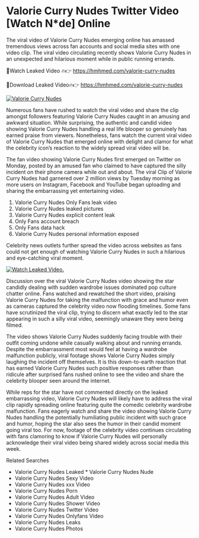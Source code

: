 ﻿# Valorie Curry Nudes Twitter Video [Watch N*de] Online

The viral video of ﻿Valorie Curry Nudes emerging online has amassed tremendous views across fan accounts and social media sites with one video clip. The viral video circulating recently shows ﻿Valorie Curry Nudes in an unexpected and hilarious moment while in public running errands. 

🔴Watch Leaked Video 🔥👉  https://hmhmed.com/valorie-curry-nudes 

🔴Download Leaked Video🔥👉  https://hmhmed.com/valorie-curry-nudes 

[![Valorie Curry Nudes](https://i.imgur.com/dJHk4Zq.gif)](https://hmhmed.com/valorie-curry-nudes)

Numerous fans have rushed to watch the viral video and share the clip amongst followers featuring ﻿Valorie Curry Nudes caught in an amusing and awkward situation. While surprising, the authentic and candid video showing ﻿Valorie Curry Nudes handling a real life blooper so genuinely has earned praise from viewers. Nonetheless, fans watch the current viral video of ﻿Valorie Curry Nudes that emerged online with delight and clamor for what the celebrity icon’s reaction to the widely spread viral video will be.

The fan video showing ﻿Valorie Curry Nudes first emerged on Twitter on Monday, posted by an amused fan who claimed to have captured the silly incident on their phone camera while out and about. The viral Clip of ﻿Valorie Curry Nudes had garnered over 2 million views by Tuesday morning as more users on Instagram, Facebook and YouTube began uploading and sharing the embarrassing yet entertaining video. 

1. ﻿Valorie Curry Nudes Only Fans leak video
2. ﻿Valorie Curry Nudes leaked pictures
3. ﻿Valorie Curry Nudes explicit content leak
4. Only Fans account breach
5. Only Fans data hack
6. ﻿Valorie Curry Nudes personal information exposed

Celebrity news outlets further spread the video across websites as fans could not get enough of watching ﻿Valorie Curry Nudes in such a hilarious and eye-catching viral moment. 

[![Watch Leaked Video.](https://miro.medium.com/v2/resize:fit:828/format:webp/1*cilzJN44JGOrTw9NJCrNHA.gif "Watch Leaked Video")](https://hmhmed.com/valorie-curry-nudes)

Discussion over the viral ﻿Valorie Curry Nudes video showing the star candidly dealing with sudden wardrobe issues dominated pop culture chatter online. Fans watched and rewatched the short video, praising ﻿Valorie Curry Nudes for taking the malfunction with grace and humor even as cameras captured the celebrity video now flooding timelines. Some fans have scrutinized the viral clip, trying to discern what exactly led to the star appearing in such a silly viral video, seemingly unaware they were being filmed.

The video shows ﻿Valorie Curry Nudes suddenly facing trouble with their outfit coming undone while casually walking about and running errands. Despite the embarrassment most would feel at having a wardrobe malfunction publicly, viral footage shows ﻿Valorie Curry Nudes simply laughing the incident off themselves. It is this down-to-earth reaction that has earned ﻿Valorie Curry Nudes such positive responses rather than ridicule after surprised fans rushed online to see the video and share the celebrity blooper seen around the internet.  

While reps for the star have not commented directly on the leaked embarrassing video, ﻿Valorie Curry Nudes will likely have to address the viral clip rapidly spreading online featuring quite the comedic celebrity wardrobe malfunction. Fans eagerly watch and share the video showing ﻿Valorie Curry Nudes handling the potentially humiliating public incident with such grace and humor, hoping the star also sees the humor in their candid moment going viral too. For now, footage of the celebrity video continues circulating with fans clamoring to know if ﻿Valorie Curry Nudes will personally acknowledge their viral video being shared widely across social media this week.

Related Searches
* ﻿Valorie Curry Nudes Leaked
﻿* Valorie Curry Nudes Nude
* ﻿Valorie Curry Nudes Sexy Video
* ﻿Valorie Curry Nudes xxx Video
* ﻿Valorie Curry Nudes Porn
* ﻿Valorie Curry Nudes Adult Video
* ﻿Valorie Curry Nudes Shower Video
* ﻿Valorie Curry Nudes Twitter Video
* ﻿Valorie Curry Nudes Onlyfans Video
* ﻿Valorie Curry Nudes Leaks
* ﻿Valorie Curry Nudes Photos